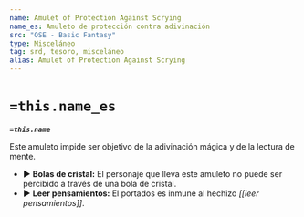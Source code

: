 ```yaml
---
name: Amulet of Protection Against Scrying
name_es: Amuleto de protección contra adivinación
src: "OSE - Basic Fantasy"
type: Misceláneo
tag: srd, tesoro, misceláneo
alias: Amulet of Protection Against Scrying
---
```

# `=this.name_es` 

**_`=this.name`_**

Este amuleto impide ser objetivo de la adivinación mágica y de la lectura de mente. 

- ▶ **Bolas de cristal:** El personaje que lleva este amuleto no puede ser percibido a través de una bola de cristal. 
- ▶ **Leer pensamientos:** El portados es inmune al hechizo _[[leer pensamientos]]_.